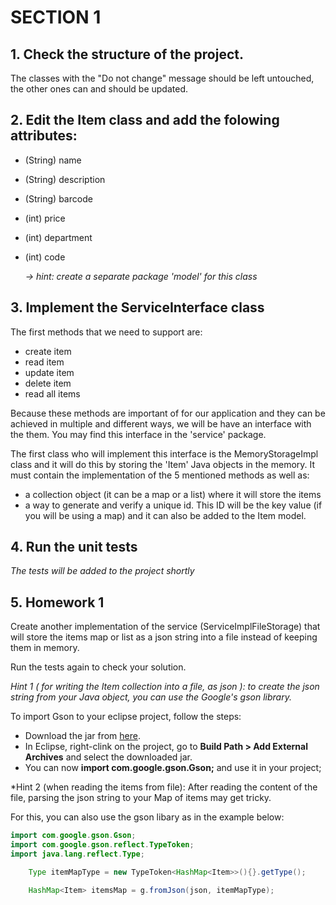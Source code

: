 # SECTION 1

## 1. Check the structure of the project.

The classes with the "Do not change" message should be left untouched, the other ones can and should be updated.

## 2. Edit the Item class and add the folowing attributes:

- (String) name
- (String) description
- (String) barcode
- (int) price
- (int) department
- (int) code

    *-> hint: create a separate package 'model' for this class*

## 3. Implement the ServiceInterface class

The first methods that we need to support are:

- create item
- read item
- update item
- delete item
- read all items

Because these methods are important of for our application and they can be achieved in multiple and different ways, we will be have an interface with the them. You may find this interface in the 'service' package.

The first class who will implement this interface is the MemoryStorageImpl class and it will do this by storing the 'Item' Java objects in the memory. It must contain the implementation of the 5 mentioned methods as well as:

- a collection object (it can be a map or a list) where it will store the items
- a way to generate and verify a unique id. This ID will be the key value (if you will be using a map) and it can also be added to the Item model.

## 4. Run the unit tests

*The tests will be added to the project shortly*

## 5. Homework 1

Create another implementation of the service (ServiceImplFileStorage) that will store the items map or list as a json string into a file instead of keeping them in memory.

Run the tests again to check your solution.

*Hint 1 ( for writing the Item collection into a file, as json ): to create the json string from your Java object, you can use the Google's gson library.*

To import Gson to your eclipse project, follow the steps:
- Download the jar from [here](https://mvnrepository.com/artifact/com.google.code.gson/gson/2.8.6).
- In Eclipse, right-clink on the project, go to **Build Path > Add External Archives** and select the downloaded jar.
- You can now **import com.google.gson.Gson;** and use it in your project;

*Hint 2 (when reading the items from file): After reading the content of the file, parsing the json string to your Map of items may get tricky.

For this, you can also use the gson libary as in the example below:

```java
import com.google.gson.Gson;
import com.google.gson.reflect.TypeToken;
import java.lang.reflect.Type;
```

```java
    Type itemMapType = new TypeToken<HashMap<Item>>(){}.getType();

    HashMap<Item> itemsMap = g.fromJson(json, itemMapType);
```
